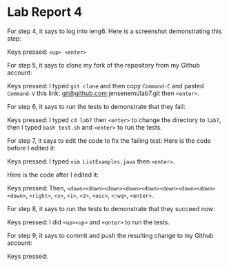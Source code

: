 # Lab Report 4

For step 4, it says to log into ieng6. Here is a screenshot demonstrating this step:

Keys pressed: ```<up> <enter>``` 

For step 5, it says to clone my fork of the repository from my Github account:
  
Keys pressed: I typed ```git clone``` and then copy ```Command-C``` and pasted ```Command-V``` this link: git@github.com:jensenemi/lab7.git then ```<enter>```.

For step 6, it says to run the tests to demonstrate that they fail:

Keys pressed: I typed ```cd lab7``` then ```<enter>``` to change the directory to ```lab7```, then I typed ```bash test.sh``` and ```<enter>``` to run the tests.

For step 7, it says to edit the code to fix the failing test:
Here is the code before I edited it:

Keys pressed: I typed ```vim ListExamples.java``` then ```<enter>```. 

Here is the code after I edited it:

Keys pressed: Then, ```<down><down><down><down><down><down><down><down><down>```, ```<right>```, ```<x>```, ```<i>```, ```<2>```, ```<esc>```, ```<:wq>```, ```<enter>```.

For step 8, it says to run the tests to demonstrate that they succeed now:

Keys pressed: I did ```<up><up>``` and ```<enter>``` to run the tests. 

For step 9, it says to commit and push the resulting change to my Github account:

Keys pressed:
